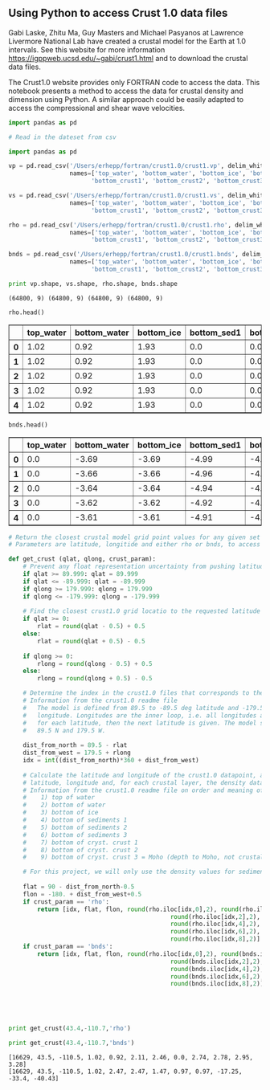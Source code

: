 
## Using Python to access Crust 1.0 data files

Gabi Laske, Zhitu Ma, Guy Masters and Michael Pasyanos at Lawrence Livermore National Lab have created a crustal model for the Earth at 1.0 intervals.  See this website for more information https://igppweb.ucsd.edu/~gabi/crust1.html and to download the crustal data files.

The Crust1.0 website provides only FORTRAN code to access the data.  This notebook presents a method to access the data for crustal density and dimension using Python.  A similar approach could be easily adapted to access the compressional and shear wave velocities.  


```python
import pandas as pd
```


```python
# Read in the dateset from csv

import pandas as pd

vp = pd.read_csv('/Users/erhepp/fortran/crust1.0/crust1.vp', delim_whitespace=True, header=None, \
                 names=['top_water', 'bottom_water', 'bottom_ice', 'bottom_sed1', 'bottom_sed2', 'bottom_sed3', \
                       'bottom_crust1', 'bottom_crust2', 'bottom_crust3'])

vs = pd.read_csv('/Users/erhepp/fortran/crust1.0/crust1.vs', delim_whitespace=True, header=None, \
                 names=['top_water', 'bottom_water', 'bottom_ice', 'bottom_sed1', 'bottom_sed2', 'bottom_sed3', \
                       'bottom_crust1', 'bottom_crust2', 'bottom_crust3'])

rho = pd.read_csv('/Users/erhepp/fortran/crust1.0/crust1.rho', delim_whitespace=True, header=None, \
                 names=['top_water', 'bottom_water', 'bottom_ice', 'bottom_sed1', 'bottom_sed2', 'bottom_sed3', \
                       'bottom_crust1', 'bottom_crust2', 'bottom_crust3'])

bnds = pd.read_csv('/Users/erhepp/fortran/crust1.0/crust1.bnds', delim_whitespace=True, header=None, \
                 names=['top_water', 'bottom_water', 'bottom_ice', 'bottom_sed1', 'bottom_sed2', 'bottom_sed3', \
                       'bottom_crust1', 'bottom_crust2', 'bottom_crust3'])

print vp.shape, vs.shape, rho.shape, bnds.shape
```

    (64800, 9) (64800, 9) (64800, 9) (64800, 9)



```python
rho.head()
```




<div>
<style>
    .dataframe thead tr:only-child th {
        text-align: right;
    }

    .dataframe thead th {
        text-align: left;
    }

    .dataframe tbody tr th {
        vertical-align: top;
    }
</style>
<table border="1" class="dataframe">
  <thead>
    <tr style="text-align: right;">
      <th></th>
      <th>top_water</th>
      <th>bottom_water</th>
      <th>bottom_ice</th>
      <th>bottom_sed1</th>
      <th>bottom_sed2</th>
      <th>bottom_sed3</th>
      <th>bottom_crust1</th>
      <th>bottom_crust2</th>
      <th>bottom_crust3</th>
    </tr>
  </thead>
  <tbody>
    <tr>
      <th>0</th>
      <td>1.02</td>
      <td>0.92</td>
      <td>1.93</td>
      <td>0.0</td>
      <td>0.0</td>
      <td>2.55</td>
      <td>2.85</td>
      <td>3.05</td>
      <td>3.34</td>
    </tr>
    <tr>
      <th>1</th>
      <td>1.02</td>
      <td>0.92</td>
      <td>1.93</td>
      <td>0.0</td>
      <td>0.0</td>
      <td>2.55</td>
      <td>2.85</td>
      <td>3.05</td>
      <td>3.34</td>
    </tr>
    <tr>
      <th>2</th>
      <td>1.02</td>
      <td>0.92</td>
      <td>1.93</td>
      <td>0.0</td>
      <td>0.0</td>
      <td>2.55</td>
      <td>2.85</td>
      <td>3.05</td>
      <td>3.34</td>
    </tr>
    <tr>
      <th>3</th>
      <td>1.02</td>
      <td>0.92</td>
      <td>1.93</td>
      <td>0.0</td>
      <td>0.0</td>
      <td>2.55</td>
      <td>2.85</td>
      <td>3.05</td>
      <td>3.34</td>
    </tr>
    <tr>
      <th>4</th>
      <td>1.02</td>
      <td>0.92</td>
      <td>1.93</td>
      <td>0.0</td>
      <td>0.0</td>
      <td>2.55</td>
      <td>2.85</td>
      <td>3.05</td>
      <td>3.34</td>
    </tr>
  </tbody>
</table>
</div>




```python
bnds.head()
```




<div>
<style>
    .dataframe thead tr:only-child th {
        text-align: right;
    }

    .dataframe thead th {
        text-align: left;
    }

    .dataframe tbody tr th {
        vertical-align: top;
    }
</style>
<table border="1" class="dataframe">
  <thead>
    <tr style="text-align: right;">
      <th></th>
      <th>top_water</th>
      <th>bottom_water</th>
      <th>bottom_ice</th>
      <th>bottom_sed1</th>
      <th>bottom_sed2</th>
      <th>bottom_sed3</th>
      <th>bottom_crust1</th>
      <th>bottom_crust2</th>
      <th>bottom_crust3</th>
    </tr>
  </thead>
  <tbody>
    <tr>
      <th>0</th>
      <td>0.0</td>
      <td>-3.69</td>
      <td>-3.69</td>
      <td>-4.99</td>
      <td>-4.99</td>
      <td>-4.99</td>
      <td>-5.67</td>
      <td>-7.15</td>
      <td>-11.75</td>
    </tr>
    <tr>
      <th>1</th>
      <td>0.0</td>
      <td>-3.66</td>
      <td>-3.66</td>
      <td>-4.96</td>
      <td>-4.96</td>
      <td>-4.96</td>
      <td>-5.64</td>
      <td>-7.13</td>
      <td>-11.74</td>
    </tr>
    <tr>
      <th>2</th>
      <td>0.0</td>
      <td>-3.64</td>
      <td>-3.64</td>
      <td>-4.94</td>
      <td>-4.94</td>
      <td>-4.94</td>
      <td>-5.62</td>
      <td>-7.11</td>
      <td>-11.72</td>
    </tr>
    <tr>
      <th>3</th>
      <td>0.0</td>
      <td>-3.62</td>
      <td>-3.62</td>
      <td>-4.92</td>
      <td>-4.92</td>
      <td>-4.92</td>
      <td>-5.60</td>
      <td>-7.09</td>
      <td>-11.71</td>
    </tr>
    <tr>
      <th>4</th>
      <td>0.0</td>
      <td>-3.61</td>
      <td>-3.61</td>
      <td>-4.91</td>
      <td>-4.91</td>
      <td>-4.91</td>
      <td>-5.59</td>
      <td>-7.08</td>
      <td>-11.70</td>
    </tr>
  </tbody>
</table>
</div>




```python
# Return the closest crustal model grid point values for any given set of latitude longitude coordinates. 
# Parameters are latitude, longitide and either rho or bnds, to access density or dimension, respectivey

def get_crust (qlat, qlong, crust_param):
    # Prevent any float representation uncertainty from pushing latitude and longitude out of range
    if qlat >= 89.999: qlat = 89.999
    if qlat <= -89.999: qlat = -89.999
    if qlong >= 179.999: qlong = 179.999    
    if qlong <= -179.999: qlong = -179.999 
    
    # Find the closest crust1.0 grid locatio to the requested latitude and longitude
    if qlat >= 0:
        rlat = round(qlat - 0.5) + 0.5
    else:
        rlat = round(qlat + 0.5) - 0.5
   
    if qlong >= 0:
        rlong = round(qlong - 0.5) + 0.5
    else:
        rlong = round(qlong + 0.5) - 0.5

    # Determine the index in the crust1.0 files that corresponds to the closest grid location  
    # Information from the crust1.0 readme file
    #   The model is defined from 89.5 to -89.5 deg latitude and -179.5 to 179.5 deg
    #   longitude. Longitudes are the inner loop, i.e. all longitudes are stored
    #   for each latitude, then the next latitude is given. The model starts at
    #   89.5 N and 179.5 W.
    
    dist_from_north = 89.5 - rlat
    dist_from_west = 179.5 + rlong
    idx = int((dist_from_north)*360 + dist_from_west)
    
    # Calculate the latitude and longitude of the crust1.0 datapoint, and return the index loacation
    # latitude, longitude and, for each crustal layer, the density data.
    # Information from the crust1.0 readme file on order and meaning of values
    #    1) top of water
    #    2) bottom of water
    #    3) bottom of ice
    #    4) bottom of sediments 1
    #    5) bottom of sediments 2
    #    6) bottom of sediments 3
    #    7) bottom of cryst. crust 1
    #    8) bottom of cryst. crust 2
    #    9) bottom of cryst. crust 3 = Moho (depth to Moho, not crustal thickness!)

    # For this project, we will only use the density values for sediment and crystalline crust layers
    
    flat = 90 - dist_from_north-0.5
    flon = -180. + dist_from_west+0.5
    if crust_param == 'rho':
        return [idx, flat, flon, round(rho.iloc[idx,0],2), round(rho.iloc[idx,1],2), \
                                             round(rho.iloc[idx,2],2), round(rho.iloc[idx,3],2), \
                                             round(rho.iloc[idx,4],2), round(rho.iloc[idx,5],2), \
                                             round(rho.iloc[idx,6],2), round(rho.iloc[idx,7],2), \
                                             round(rho.iloc[idx,8],2)]
    if crust_param == 'bnds':
        return [idx, flat, flon, round(rho.iloc[idx,0],2), round(bnds.iloc[idx,1],2), \
                                             round(bnds.iloc[idx,2],2), round(bnds.iloc[idx,3],2), \
                                             round(bnds.iloc[idx,4],2), round(bnds.iloc[idx,5],2), \
                                             round(bnds.iloc[idx,6],2), round(bnds.iloc[idx,7],2), \
                                             round(bnds.iloc[idx,8],2)]

    
    
    
    
print get_crust(43.4,-110.7,'rho') 

print get_crust(43.4,-110.7,'bnds') 
```

    [16629, 43.5, -110.5, 1.02, 0.92, 2.11, 2.46, 0.0, 2.74, 2.78, 2.95, 3.28]
    [16629, 43.5, -110.5, 1.02, 2.47, 2.47, 1.47, 0.97, 0.97, -17.25, -33.4, -40.43]



```python

```
